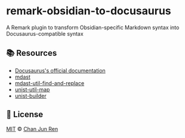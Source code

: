 # remark-obsidian-to-docusaurus

A Remark plugin to transform Obsidian-specific Markdown syntax into Docusaurus-compatible syntax

## 📚 Resources

- [Docusaurus's official documentation](https://docusaurus.io/docs/markdown-features/plugins)
- [mdast](https://github.com/syntax-tree/mdast)
- [mdast-util-find-and-replace](https://github.com/syntax-tree/mdast-util-find-and-replace)
- [unist-util-map](https://github.com/syntax-tree/unist-util-map)
- [unist-builder](https://github.com/syntax-tree/mdast-util-from-markdown)

## 📄 License

[MIT][license] © [Chan Jun Ren][author]

[license]: license
[author]: https://chanjunren.github.io
